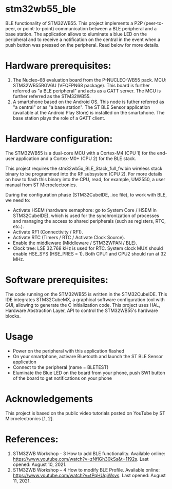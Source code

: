 # stm32wb55_ble
BLE functionality of STM32WB55. This project implements a P2P (peer-to-peer, or point-to-point) communication between a BLE peripheral and a base station. The application allows to eluminate a blue LED on the peripheral and to receive a notification on the central in the event when a push button was pressed on the peripheral. Read below for more details.

# Hardware prerequisites:
1. The Nucleo-68 evaluation board from the P-NUCLEO-WB55 pack. MCU: STM32WB55RGV6U (VFQFPN68 package). This board is further referred as "a BLE peripheral" and acts as a GATT server. The MCU is further referred as the STM32WB55.
2. A smartphone based on the Android OS. This node is futher referred as "a central" or as "a base station". The ST BLE Sensor application (available at the Android Play Store) is installed on the smartphone. The base station plays the role of a GATT client.

# Hardware configuration:
The STM32WB55 is a dual-core MCU with a Cortex-M4 (CPU 1) for the end-user application and a Cortex-M0+ (CPU 2) for the BLE stack.

This project requires the stm32wb5x_BLE_Stack_full_fw.bin wireless stack binary to be programmed into the RF subsystem (CPU 2). For more details on how to flash this binary into the CPU, read, for example, UM2550, a user manual from ST Microelectronics.

During the configuration phase (STM32CubeIDE, .ioc file), to work with BLE, we need to:
* Activate HSEM (hardware semaphore: go to System Core / HSEM in STM32CubeIDE), which is used for the synchronization of processes and managing the access to shared peripherals (such as registers, RTC, etc.).
* Activate RF1 (Connectivity / RF1).
* Activate RTC (Timers / RTC / Activate Clock Source).
* Enable the middleware (Middleware / STM32WPAN / BLE).
* Clock tree: LSE 32.768 kHz is used for RTC. System clock MUX should enable HSE_SYS (HSE_PRES = 1). Both CPU1 and CPU2 should run at 32 MHz. 

# Software prerequisites:
The code running on the STM32WB55 is written in the STM32CubeIDE. This IDE integrates STM32CubeMX, a graphical software configuration tool with GUI, allowing to generate the C initialization code. This project uses HAL, Hardware Abstraction Layer, API to control the STM32WB55's hardware blocks.

# Usage
* Power on the peripheral with this application flashed
* On your smartphone, activare Bluetooth and launch the ST BLE Sensor application
* Connect to the peripheral (name = BLETEST)
* Eluminate the Blue LED on the board from your phone, push SW1 button of the board to get notifications on your phone

# Acknowledgements
This project is based on the public video tutorials posted on YouTube by ST Microelectronics [1, 2].

# References:
1. STM32WB Workshop - 3 How to add BLE functionality. Available online: https://www.youtube.com/watch?v=zNfIGh30kSs&t=1192s. Last opened: August 10, 2021.
2. STM32WB Workshop – 4 How to modify BLE Profile. Available online: https://www.youtube.com/watch?v=tPqHUqiWsvs. Last opened: August 11, 2021.
